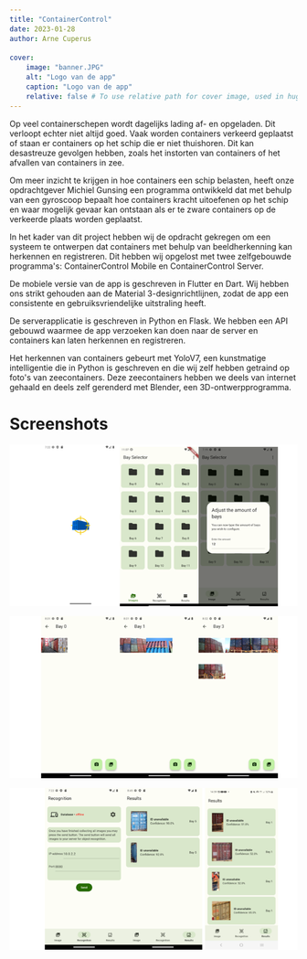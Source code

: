 ```yaml
---
title: "ContainerControl"
date: 2023-01-28
author: Arne Cuperus

cover:
    image: "banner.JPG"
    alt: "Logo van de app"
    caption: "Logo van de app"
    relative: false # To use relative path for cover image, used in hugo Page-bundles
---
```


Op veel containerschepen wordt dagelijks lading af- en opgeladen. Dit verloopt echter niet altijd goed. Vaak worden containers verkeerd geplaatst of staan er containers op het schip die er niet thuishoren. Dit kan desastreuze gevolgen hebben, zoals het instorten van containers of het afvallen van containers in zee.

Om meer inzicht te krijgen in hoe containers een schip belasten, heeft onze opdrachtgever Michiel Gunsing een programma ontwikkeld dat met behulp van een gyroscoop bepaalt hoe containers kracht uitoefenen op het schip en waar mogelijk gevaar kan ontstaan als er te zware containers op de verkeerde plaats worden geplaatst.

In het kader van dit project hebben wij de opdracht gekregen om een systeem te ontwerpen dat containers met behulp van beeldherkenning kan herkennen en registreren. Dit hebben wij opgelost met twee zelfgebouwde programma's: ContainerControl Mobile en ContainerControl Server.

De mobiele versie van de app is geschreven in Flutter en Dart. Wij hebben ons strikt gehouden aan de Material 3-designrichtlijnen, zodat de app een consistente en gebruiksvriendelijke uitstraling heeft.

De serverapplicatie is geschreven in Python en Flask. We hebben een API gebouwd waarmee de app verzoeken kan doen naar de server en containers kan laten herkennen en registreren.

Het herkennen van containers gebeurt met YoloV7, een kunstmatige intelligentie die in Python is geschreven en die wij zelf hebben getraind op foto's van zeecontainers. Deze zeecontainers hebben we deels van internet gehaald en deels zelf gerenderd met Blender, een 3D-ontwerpprogramma.

# Screenshots

![Screenshot 1](Dia7.png#center)

![Screenshot 2](Dia8.png#center)

![Screenshot 3](Dia9.png#center)